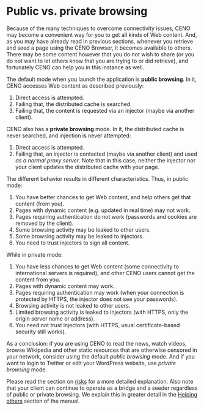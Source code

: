 # Public vs. private browsing

Because of the many techniques to overcome connectivity issues, CENO may become a convenient way for you to get all kinds of Web content.  And, as you may have already read in previous sections, whenever you retrieve and seed a page using the CENO Browser, it becomes available to others.  There may be some content however that you do not wish to share (or you do not want to let others know that you are trying to or did retrieve), and fortunately CENO can help you in this instance as well.

The default mode when you launch the application is **public browsing**.  In it, CENO accesses Web content as described previously:

 1. Direct access is attempted.
 2. Failing that, the distributed cache is searched.
 3. Failing that, the content is requested via an injector (maybe via another client).

CENO also has a **private browsing** mode.  In it, the distributed cache is never searched, and injection is never attempted:

 1. Direct access is attempted.
 2. Failing that, an injector is contacted (maybe via another client) and used *as a normal proxy server*.  Note that in this case, neither the injector nor your client updates the distributed cache with your page.

The different behavior results in different characteristics.  Thus, in public mode:

 1. You have better chances to get Web content, and help others get that content (from you).
 2. Pages with dynamic content (e.g. updated in real time) may not work.
 3. Pages requiring authentication do not work (passwords and cookies are removed by the client).
 4. Some browsing activity may be leaked to other users.
 5. Some browsing activity may be leaked to injectors.
 6. You need to trust injectors to sign all content.

While in private mode:

 1. You have less chances to get Web content (some connectivity to international servers is required), and other CENO users cannot get the content from you.
 2. Pages with dynamic content may work.
 3. Pages requiring authentication may work (when your connection is protected by HTTPS, the injector does not see your passwords).
 4. Browsing activity is not leaked to other users.
 5. Limited browsing activity is leaked to injectors (with HTTPS, only the origin server name or address).
 6. You need not trust injectors (with HTTPS, usual certificate-based security still works).

As a conclusion: if you are using CENO to read the news, watch videos, browse Wikipedia and other static resources that are otherwise censored in your network, consider using the default *public browsing* mode.  And if you want to login to Twitter or edit your WordPress website, use *private browsing* mode.

Please read the section on [risks](risks.md) for a more detailed explanation.  Also note that your client can continue to operate as a bridge and a seeder regardless of public or private browsing.  We explain this in greater detail in the [Helping others](../browser/bridging.md) section of the manual.
